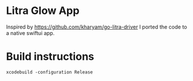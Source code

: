 # Litra Glow App

Inspired by <https://github.com/kharyam/go-litra-driver> I ported the code to a native swiftui app.

# Build instructions

`xcodebuild -configuration Release`
